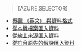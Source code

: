 > [AZURE.SELECTOR]
- [概觀 （英文） 與資料格式](../articles/machine-learning/machine-learning-data-science-import-data.md)
- [從本機檔案匯入資料](../articles/machine-learning/machine-learning-import-data-from-local-file.md)
- [從線上來源匯入資料](../articles/machine-learning/machine-learning-import-data-from-online-sources.md)
- [從符合原先的假設匯入資料](../articles/machine-learning/machine-learning-import-data-from-an-experiment.md)
